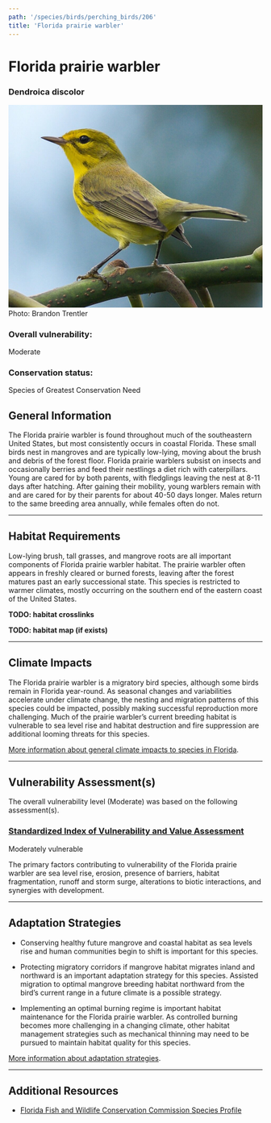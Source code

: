 ```yaml
---
path: '/species/birds/perching_birds/206'
title: 'Florida prairie warbler'
---
```


# Florida prairie warbler

### Dendroica discolor

<div id="TopSection">

<div class="header-photo"><img src="206.jpg" alt="Photo for Florida prairie warbler"/>
<figcaption>Photo: Brandon Trentler</figcaption></div>

<div>

### Overall vulnerability:

<div class="vulnerability vulnerability-moderate">Moderate</div>

### Conservation status:

Species of Greatest Conservation Need

</div>
</div>

## General Information

The Florida prairie warbler is found throughout much of the southeastern United States, but most consistently occurs in coastal Florida. These small birds nest in mangroves and are typically low-lying, moving about the brush and debris of the forest floor. Florida prairie warblers subsist on insects and occasionally berries and feed their nestlings a diet rich with caterpillars. Young are cared for by both parents, with fledglings leaving the nest at 8-11 days after hatching. After gaining their mobility, young warblers remain with and are cared for by their parents for about 40-50 days longer. Males return to the same breeding area annually, while females often do not.

<hr />

## Habitat Requirements



Low-lying brush, tall grasses, and mangrove roots are all important components of Florida prairie warbler habitat. The prairie warbler often appears in freshly cleared or burned forests, leaving after the forest matures past an early successional state. This species is restricted to warmer climates, mostly occurring on the southern end of the eastern coast of the United States.

**TODO: habitat crosslinks**

**TODO: habitat map (if exists)**

<hr />

## Climate Impacts

The Florida prairie warbler is a migratory bird species, although some birds remain in Florida year-round.  As seasonal changes and variabilities accelerate under climate change, the nesting and migration patterns of this species could be impacted, possibly making successful reproduction more challenging.  Much of the prairie warbler’s current breeding habitat is vulnerable to sea level rise and habitat destruction and fire suppression are additional looming threats for this species.

[More information about general climate impacts to species in Florida](/impacts/species).



<hr />

## Vulnerability Assessment(s)

The overall vulnerability level (Moderate) was based on the following assessment(s).
#### 
<div class="vulnerability-header">
<h3><a href="/impacts/vulnerability/sivva/species">Standardized Index of Vulnerability and Value Assessment</a></h3>
<div class="vulnerability vulnerability-moderate">Moderately vulnerable</div>
</div> 

The primary factors contributing to vulnerability of the Florida prairie warbler are sea level rise, erosion, presence of barriers, habitat fragmentation, runoff and storm surge, alterations to biotic interactions, and synergies with development.


<hr />

## Adaptation Strategies

- Conserving healthy future mangrove and coastal habitat as sea levels rise and human communities begin to shift is important for this species.

- Protecting migratory corridors if mangrove habitat migrates inland and northward is an important adaptation strategy for this species.  Assisted migration to optimal mangrove breeding habitat northward from the bird’s current range in a future climate is a possible strategy.

- Implementing an optimal burning regime is important habitat maintenance for the Florida prairie warbler.  As controlled burning becomes more challenging in a changing climate, other habitat management strategies such as mechanical thinning may need to be pursued to maintain habitat quality for this species.

[More information about adaptation strategies](/strategies).

<hr />


## Additional Resources

- [Florida Fish and Wildlife Conservation Commission Species Profile](http://legacy.myfwc.com/bba/docs/bba_PRWA.pdf)
